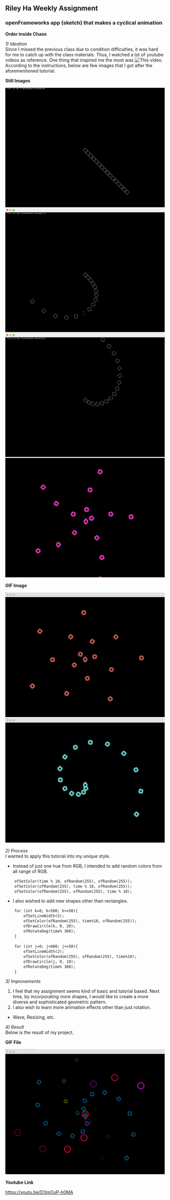 ## Riley Ha Weekly Assignment

### openFrameworks app (sketch) that makes a cyclical animation

**Order inside Chaos**

*1) Ideation* <br> 
Since I missed the previous class due to condition difficulties, it was hard for me to catch up with the class materials. Thus, I watched a lot of youtube videos as reference.
One thing that inspired me the most was ![This](https://www.youtube.com/watch?v=5N12MPK1aC4) video. 
According to the instructions, below are few images that I got after the aforementioned tutorial.

**Still Images**

![](Images/tutorial1.png)
![](Images/tutorial2.png)
![](Images/tutorial3.png)
![](Images/tutorial4.png)

**GIF Image**

![](Images/tutorial5.gif)
![](Images/tutorial6.gif)


*2) Process* <br>
I wanted to apply this tutorial into my unique style. 
- Instead of just one hue from RGB, I intended to add random colors from all range of RGB.
```
    ofSetColor(time % 10, ofRandom(255), ofRandom(255));
    ofSetColor(ofRandom(255), time % 10, ofRandom(255));
    ofSetColor(ofRandom(255), ofRandom(255), time % 10);

```
- I also wished to add new shapes other than rectangles.
```
    for (int k=0; k<500; k+=50){
        ofSetLineWidth(5);
        ofSetColor(ofRandom(255), time%10, ofRandom(255));
        ofDrawCircle(k, 0, 20);
        ofRotateDeg(time% 360);
    }
    
    for (int j=0; j<600; j+=50){
        ofSetLineWidth(2);
        ofSetColor(ofRandom(255), ofRandom(255), time%10);
        ofDrawCircle(j, 0, 10);
        ofRotateDeg(time% 360);
    }
```

*3) Improvements* <br>
1) I feel that my assignment seems kind of basic and tutorial based. Next time, by incorporating more shapes, I would like to create a more diverse and sophisticated geometric pattern. 
2) I also wish to learn more animation effects other than just rotation. 
- Wave, Resizing, etc.

*4) Result* <br>
Below is the result of my project.

**GIF File**

![](Images/result3.gif)

**Youtube Link**

https://youtu.be/D3mOuP-h0MA

